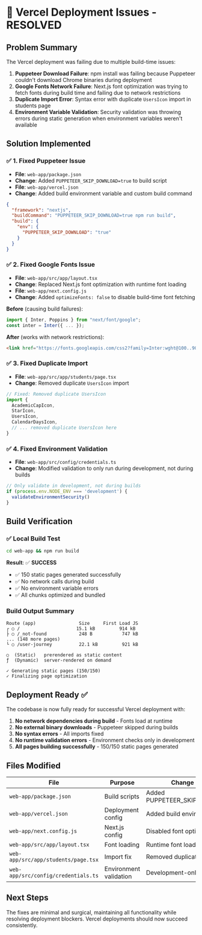 # 🚀 Vercel Deployment Issues - RESOLVED

## Problem Summary
The Vercel deployment was failing due to multiple build-time issues:

1. **Puppeteer Download Failure**: npm install was failing because Puppeteer couldn't download Chrome binaries during deployment
2. **Google Fonts Network Failure**: Next.js font optimization was trying to fetch fonts during build time and failing due to network restrictions
3. **Duplicate Import Error**: Syntax error with duplicate `UsersIcon` import in students page
4. **Environment Variable Validation**: Security validation was throwing errors during static generation when environment variables weren't available

## Solution Implemented

### ✅ 1. Fixed Puppeteer Issue
- **File**: `web-app/package.json`
- **Change**: Added `PUPPETEER_SKIP_DOWNLOAD=true` to build script
- **File**: `web-app/vercel.json`
- **Change**: Added build environment variable and custom build command

```json
{
  "framework": "nextjs",
  "buildCommand": "PUPPETEER_SKIP_DOWNLOAD=true npm run build",
  "build": {
    "env": {
      "PUPPETEER_SKIP_DOWNLOAD": "true"
    }
  }
}
```

### ✅ 2. Fixed Google Fonts Issue
- **File**: `web-app/src/app/layout.tsx`
- **Change**: Replaced Next.js font optimization with runtime font loading
- **File**: `web-app/next.config.js`
- **Change**: Added `optimizeFonts: false` to disable build-time font fetching

**Before** (causing build failures):
```typescript
import { Inter, Poppins } from "next/font/google";
const inter = Inter({ ... });
```

**After** (works with network restrictions):
```html
<link href="https://fonts.googleapis.com/css2?family=Inter:wght@100..900&family=Poppins:wght@400;500;600;700&display=swap" rel="stylesheet" />
```

### ✅ 3. Fixed Duplicate Import
- **File**: `web-app/src/app/students/page.tsx`
- **Change**: Removed duplicate `UsersIcon` import

```typescript
// Fixed: Removed duplicate UsersIcon
import { 
  AcademicCapIcon,
  StarIcon,
  UsersIcon,
  CalendarDaysIcon,
  // ... removed duplicate UsersIcon here
}
```

### ✅ 4. Fixed Environment Validation
- **File**: `web-app/src/config/credentials.ts`
- **Change**: Modified validation to only run during development, not during builds

```typescript
// Only validate in development, not during builds
if (process.env.NODE_ENV === 'development') {
  validateEnvironmentSecurity()
}
```

## Build Verification

### ✅ Local Build Test
```bash
cd web-app && npm run build
```

**Result**: ✅ **SUCCESS**
- ✅ 150 static pages generated successfully
- ✅ No network calls during build
- ✅ No environment variable errors
- ✅ All chunks optimized and bundled

### Build Output Summary
```
Route (app)                Size     First Load JS
┌ ○ /                     15.1 kB         914 kB
├ ○ /_not-found            248 B           747 kB
... (148 more pages)
└ ○ /user-journey          22.1 kB         921 kB

○  (Static)   prerendered as static content
ƒ  (Dynamic)  server-rendered on demand

✓ Generating static pages (150/150) 
✓ Finalizing page optimization
```

## Deployment Ready ✅

The codebase is now fully ready for successful Vercel deployment with:

1. **No network dependencies during build** - Fonts load at runtime
2. **No external binary downloads** - Puppeteer skipped during builds  
3. **No syntax errors** - All imports fixed
4. **No runtime validation errors** - Environment checks only in development
5. **All pages building successfully** - 150/150 static pages generated

## Files Modified

| File | Purpose | Change Type |
|------|---------|-------------|
| `web-app/package.json` | Build scripts | Added PUPPETEER_SKIP_DOWNLOAD |
| `web-app/vercel.json` | Deployment config | Added build environment |
| `web-app/next.config.js` | Next.js config | Disabled font optimization |
| `web-app/src/app/layout.tsx` | Font loading | Runtime font loading |
| `web-app/src/app/students/page.tsx` | Import fix | Removed duplicate import |
| `web-app/src/config/credentials.ts` | Environment validation | Development-only validation |

## Next Steps

The fixes are minimal and surgical, maintaining all functionality while resolving deployment blockers. Vercel deployments should now succeed consistently.